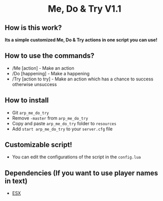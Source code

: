 <h1 align='center'>Me, Do & Try V1.1</a></h1>

## How is this work?

**Its a simple customized Me, Do & Try actions in one script you can use!**

## How to use the commands?

* /Me [action]         - Make an action
* /Do [happening]      - Make a happening
* /Try [action to try] - Make an action which has a chance to success otherwise unsuccess

## How to install

* Git ```arp_me_do_try```
* Remove ```-master``` from ```arp_me_do_try```
* Copy and paste ```arp_me_do_try``` folder to ```resources```
* Add ```start arp_me_do_try``` to your ```server.cfg``` file

## Customizable script!

* You can edit the configurations of the script in the ```config.lua```

## Dependencies (If you want to use player names in text)

* [ESX](https://github.com/FXServer-ESX/fxserver-es_extended)
